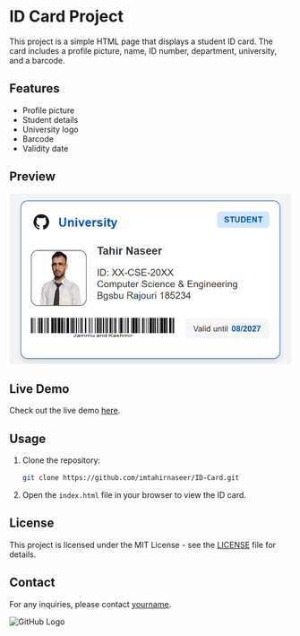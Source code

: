 # ID Card Project

This project is a simple HTML page that displays a student ID card. The card includes a profile picture, name, ID number, department, university, and a barcode.

## Features

- Profile picture
- Student details
- University logo
- Barcode
- Validity date

## Preview

![ID Card Preview](https://github.com/imtahirnaseer/ID-Card/blob/2136b80f79dca3d3afbfbcb2ec49c89443aeb00b/Screenshot%202025-01-01%20164052.png)

## Live Demo

Check out the live demo [here](https://imtahirnaseer.github.io/ID-Card/).

## Usage

1. Clone the repository:
    ```bash
    git clone https://github.com/imtahirnaseer/ID-Card.git
    ```
2. Open the `index.html` file in your browser to view the ID card.

## License

This project is licensed under the MIT License - see the [LICENSE](LICENSE) file for details.

## Contact

For any inquiries, please contact [yourname](mailto:tahirtechlab@gmail.com).

![GitHub Logo](https://github.githubassets.com/images/modules/logos_page/GitHub-Mark.png)
